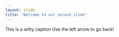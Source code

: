 ```yaml
---
layout: slide
title: "Welcome to our second slide"
---
```

This is a witty caption
Use the left arrow to go back!

